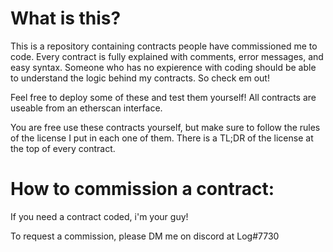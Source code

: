 # What is this? 
This is a repository containing contracts people have commissioned me to code.
Every contract is fully explained with comments, error messages, and easy syntax. Someone who has no expierence with coding should be able to understand the logic behind my contracts. So check em out!

Feel free to deploy some of these and test them yourself! All contracts are useable from an etherscan interface.

You are free use these contracts yourself, but make sure to follow the rules of the license I put in each one of them. There is a TL;DR of the license at the top of every contract.

# How to commission a contract:
If you need a contract coded, i'm your guy!

To request a commission, please DM me on discord at Log#7730

